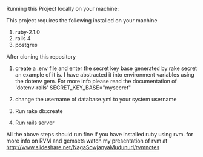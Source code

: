 Running this Project locally on your machine:

This project requires the following installed on your machine
1) ruby-2.1.0
2) rails 4 
3) postgres

After cloning this repository

1) create a .env file and enter the secret key base generated by rake secret an example of it is. I have abstracted it into environment variables using the dotenv gem. For more info please read the documentation of 'dotenv-rails'
SECRET_KEY_BASE="mysecret"

2) change the username of database.yml to your system username

3) Run rake db:create 
4) Run rails server

All the above steps should run fine if you have installed ruby using rvm. for more info on RVM and gemsets watch my presentation of rvm at http://www.slideshare.net/NagaSowjanyaMudunuri/rvmnotes


